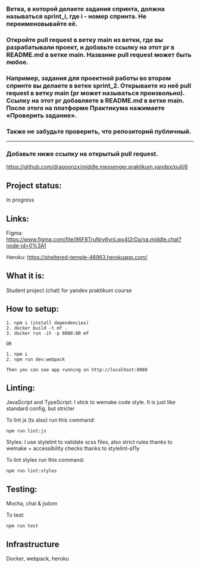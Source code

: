 ### Ветка, в которой делаете задания спринта, должна называться sprint_i, где i - номер спринта. Не переименовывайте её.

### Откройте pull request в ветку main из ветки, где вы разрабатывали проект, и добавьте ссылку на этот pr в README.md в ветке main. Название pull request может быть любое.

### Например, задания для проектной работы во втором спринте вы делаете в ветке sprint_2. Открываете из неё pull request в ветку main (pr может называться произвольно). Ссылку на этот pr добавляете в README.md в ветке main. После этого на платформе Практикума нажимаете «Проверить задание».

### Также не забудьте проверить, что репозиторий публичный.
---

### Добавьте ниже ссылку на открытый pull request.
https://github.com/dragoonzx/middle.messenger.praktikum.yandex/pull/6

## Project status:
In progress

## Links:
Figma: https://www.figma.com/file/96F8TruNrv6ynLwx4I2rDa/ya.middle.chat?node-id=0%3A1

Heroku: https://sheltered-temple-46963.herokuapp.com/

## What it is:
Student project (chat) for yandex praktikum course

## How to setup:
```
1. npm i (install dependencies)
2. docker build -t mf .
3. docker run -it -p 8080:80 mf

OR

1. npm i
2. npm run dev:webpack

Then you can see app running on http://localhost:8080
```

## Linting:
JavaScript and TypeScript:
I stick to wemake code style. It is just like standard config, but stricter

To lint js (ts also) run this command:
```
npm run lint:js
```

Styles:
I use stylelint to validate scss files, also strict rules thanks to wemake + accessibility checks thanks to stylelint-a11y

To lint styles run this command:
```
npm run lint:styles
```

## Testing:
Mocha, chai & jsdom

To test:
```
npm run test
```

## Infrastructure
Docker, webpack, heroku
